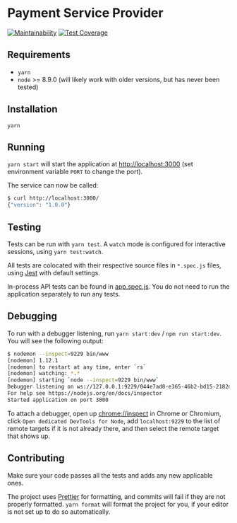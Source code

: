 # Payment Service Provider

[![Maintainability](https://api.codeclimate.com/v1/badges/158908ffa2a498e8e71c/maintainability)](https://codeclimate.com/github/jbbn/psp/maintainability)
[![Test Coverage](https://api.codeclimate.com/v1/badges/158908ffa2a498e8e71c/test_coverage)](https://codeclimate.com/github/jbbn/psp/test_coverage)

## Requirements

* `yarn`
* `node` >= 8.9.0 (will likely work with older versions, but has never been
  tested)

## Installation

`yarn`

## Running

`yarn start` will start the application at
[http://localhost:3000](http://localhost:3000) (set environment variable `PORT`
to change the port).

The service can now be called:

```sh
$ curl http://localhost:3000/
{"version": "1.0.0"}
```

## Testing

Tests can be run with `yarn test`. A `watch` mode is configured for interactive
sessions, using `yarn test:watch`.

All tests are colocated with their respective source files in `*.spec.js` files,
using [Jest](https://facebook.github.io/jest/) with default settings.

In-process API tests can be found in [app.spec.js](./src/app.spec.js). You do
not need to run the application separately to run any tests.

## Debugging

To run with a debugger listening, run `yarn start:dev` / `npm run start:dev`.
You will see the following output:

```sh
$ nodemon --inspect=9229 bin/www
[nodemon] 1.12.1
[nodemon] to restart at any time, enter `rs`
[nodemon] watching: *.*
[nodemon] starting `node --inspect=9229 bin/www`
Debugger listening on ws://127.0.0.1:9229/044e7ad8-e365-46b2-bd15-2182d25c9ebf
For help see https://nodejs.org/en/docs/inspector
Started application on port 3000
```

To attach a debugger, open up [chrome://inspect](chrome://inspect) in Chrome or
Chromium, click `Open dedicated DevTools for Node`, add `localhost:9229` to the
list of remote targets if it is not already there, and then select the remote
target that shows up.

## Contributing

Make sure your code passes all the tests and adds any new applicable ones.

The project uses [Prettier](https://github.com/prettier/prettier) for
formatting, and commits will fail if they are not properly formatted. `yarn
format` will format the project for you, if your editor is not set up to do so
automatically.
